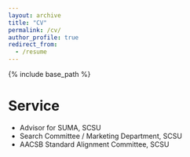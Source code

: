 ```yaml
---
layout: archive
title: "CV"
permalink: /cv/
author_profile: true
redirect_from:
  - /resume
---
```


{% include base_path %}

Service 
======
* Advisor for SUMA, SCSU
* Search Committee / Marketing Department, SCSU
* AACSB Standard Alignment Committee, SCSU
